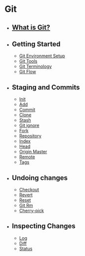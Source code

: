 # Git
  - ## [What is Git?](WhatGit/README.md) 
  - ## Getting Started
    - [Git Environment Setup](GettingStarted/Environment_Setup/README.md)
    - [Git Tools](GettingStarted/Tools/README.md)
    - [Git Terminology](GettingStarted/Terminology/README.md)
    - [Git Flow](GettingStarted/Flow/README.md)

  - ## Staging and Commits
    - [Init](Staging_Commits/Init/README.md)
    - [Add](Staging_Commits/Add/README.md)
    - [Commit](Staging_Commits/Commit/README.md)
    - [Clone](Staging_Commits/Clone/README.md)
    - [Stash](Staging_Commits/Stash/README.md)
    - [Git ignore](Staging_Commits/Ignore/README.md)
    - [Fork](Staging_Commits/Fork/README.md)
    - [Repository](Staging_Commits/Repository/README.md)
    - [Index](Staging_Commits/Index/README.md)
    - [Head](Staging_Commits/Head/README.md)
    - [Origin Master](Staging_Commits/Origin_Master/README.md)
    - [Remote](Staging_Commits/Remote/README.md)
    - [Tags](Staging_Commits/Tags/README.md)

  - ## Undoing changes
    - [Checkout](Undoing/Checkout/README.md)
    - [Revert](Undoing/Revert/README.md)
    - [Reset](Undoing/Reset/README.md)
    - [Git Rm](Undoing/RM/README.md)
    - [Cherry-pick](Undoing/Cherry_Pick/README.md)

  - ## Inspecting Changes
    - [Log](Inspecting_Changes/Log/README.md)
    - [Diff](Inspecting_Changes/Diff/README.md)
    - [Status](Inspecting_Changes/Status/README.md)
